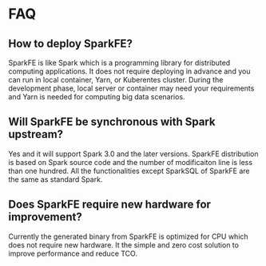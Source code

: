 # FAQ

## How to deploy SparkFE?

SparkFE is like Spark which is a programming library for distributed computing applications. It does not require deploying in advance and you can run in local container, Yarn, or Kuberentes cluster. During the development phase, local server or container may need your requirements and Yarn is needed for computing big data scenarios.

## Will SparkFE be synchronous with Spark upstream?

Yes and it will support Spark 3.0 and the later versions. SparkFE distribution is based on Spark source code and the number of modificaiton line is less than one hundred. All the functionalities except SparkSQL of SparkFE are the same as standard Spark.

## Does SparkFE require new hardware for improvement?

Currently the generated binary from SparkFE is optimized for CPU which does not require new hardware. It the simple and zero cost solution to improve performance and reduce TCO.
